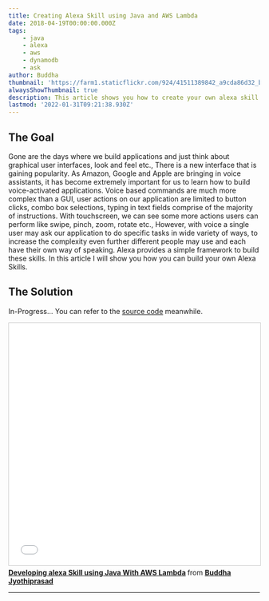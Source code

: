 ```yaml
---
title: Creating Alexa Skill using Java and AWS Lambda
date: 2018-04-19T00:00:00.000Z
tags:
    - java
    - alexa
    - aws
    - dynamodb
    - ask
author: Buddha
thumbnail: 'https://farm1.staticflickr.com/924/41511389842_a9cda86d32_b.jpg'
alwaysShowThumbnail: true
description: This article shows you how to create your own alexa skill using Java and AWS Lambda
lastmod: '2022-01-31T09:21:38.930Z'
---
```


## The Goal

Gone are the days where we build applications and just think about graphical user interfaces, look and feel etc., There is a new interface that is gaining popularity. As Amazon, Google and Apple are bringing in voice assistants, it has become extremely important for us to learn how to build voice-activated applications. Voice based commands are much more complex than a GUI, user actions on our application are limited to button clicks, combo box selections, typing in text fields comprise of the majority of instructions. With touchscreen, we can see some more actions users can perform like swipe, pinch, zoom, rotate etc., However, with voice a single user may ask our application to do specific tasks in wide variety of ways, to increase the complexity even further different people may use and each have their own way of speaking. Alexa provides a simple framework to build these skills. In this article I will show you how you can build your own Alexa Skills.

<!--more-->

## The Solution

In-Progress... You can refer to the [source code](https://github.com/jbuddha/remembral-alexa-skill-lambda) meanwhile.

<iframe src="//www.slideshare.net/slideshow/embed_code/key/294rrSNM1OMEYj" width="595" height="485" frameborder="0" marginwidth="0" marginheight="0" scrolling="no" style="border:1px solid #CCC; border-width:1px; margin-bottom:5px; max-width: 100%;" allowfullscreen> </iframe> <div style="margin-bottom:5px"> <strong> <a href="//www.slideshare.net/BuddhaJyothiprasad/developing-alexa-skill-using-java-with-aws-lambda" title="Developing alexa Skill using Java With AWS Lambda" target="_blank">Developing alexa Skill using Java With AWS Lambda</a> </strong> from <strong><a href="//www.slideshare.net/BuddhaJyothiprasad" target="_blank">Buddha Jyothiprasad</a></strong> </div>

---
